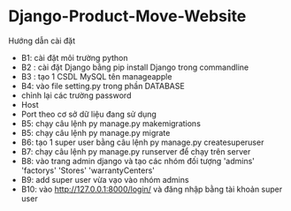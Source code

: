 # Django-Product-Move-Website
 Hướng dẫn cài đặt
+ B1: cài đặt môi trường python
+ B2 : cài đặt Django bằng pip install Django trong commandline 
+ B3 : tạo 1 CSDL MySQL tên manageapple
+ B4: vào file setting.py trong phần DATABASE
 + chỉnh lại các trường password
 + Host
 + Port theo cơ sở dữ liệu đang sử dụng
+ B5: chạy câu lệnh py manage.py makemigrations
+ B5: chạy câu lệnh py manage.py migrate
+ B6: tạo 1 super user bằng câu lệnh py manage.py createsuperuser
+ B7: chạy câu lệnh py manage.py runserver để chạy trên server
+ B8: vào trang admin django và tạo các nhóm đối tượng 'admins' 'factorys' 'Stores' 'warrantyCenters'
+ B9: add super user vừa vạo vào nhóm admins
+ B10: vào http://127.0.0.1:8000/login/ và đăng nhập bằng tài khoản super user
 
